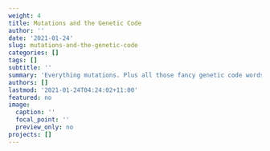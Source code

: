 ```yaml
---
weight: 4
title: Mutations and the Genetic Code
author: ''
date: '2021-01-24'
slug: mutations-and-the-genetic-code
categories: []
tags: []
subtitle: ''
summary: 'Everything mutations. Plus all those fancy genetic code words VCAA loves (redundant, degenerant, universal ...)'
authors: []
lastmod: '2021-01-24T04:24:02+11:00'
featured: no
image:
  caption: ''
  focal_point: ''
  preview_only: no
projects: []
---
```

